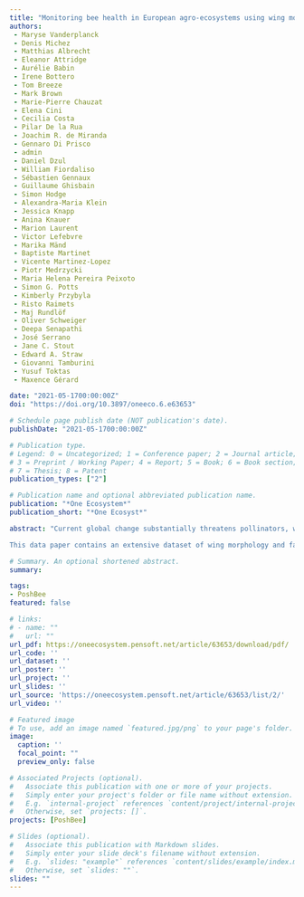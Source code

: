```yaml
---
title: "Monitoring bee health in European agro-ecosystems using wing morphology and fat bodies"
authors:
 - Maryse Vanderplanck
 - Denis Michez
 - Matthias Albrecht
 - Eleanor Attridge
 - Aurélie Babin
 - Irene Bottero
 - Tom Breeze
 - Mark Brown
 - Marie-Pierre Chauzat
 - Elena Cini
 - Cecilia Costa
 - Pilar De la Rua
 - Joachim R. de Miranda
 - Gennaro Di Prisco
 - admin
 - Daniel Dzul
 - William Fiordaliso
 - Sébastien Gennaux
 - Guillaume Ghisbain
 - Simon Hodge
 - Alexandra-Maria Klein
 - Jessica Knapp
 - Anina Knauer
 - Marion Laurent
 - Victor Lefebvre
 - Marika Mänd
 - Baptiste Martinet
 - Vicente Martinez-Lopez
 - Piotr Medrzycki
 - Maria Helena Pereira Peixoto
 - Simon G. Potts
 - Kimberly Przybyla
 - Risto Raimets
 - Maj Rundlöf
 - Oliver Schweiger
 - Deepa Senapathi
 - José Serrano
 - Jane C. Stout
 - Edward A. Straw
 - Giovanni Tamburini
 - Yusuf Toktas
 - Maxence Gérard

date: "2021-05-1700:00:00Z"
doi: "https://doi.org/10.3897/oneeco.6.e63653"

# Schedule page publish date (NOT publication's date).
publishDate: "2021-05-1700:00:00Z"

# Publication type.
# Legend: 0 = Uncategorized; 1 = Conference paper; 2 = Journal article;
# 3 = Preprint / Working Paper; 4 = Report; 5 = Book; 6 = Book section;
# 7 = Thesis; 8 = Patent
publication_types: ["2"]

# Publication name and optional abbreviated publication name.
publication: "*One Ecosystem*"
publication_short: "*One Ecosyst*"

abstract: "Current global change substantially threatens pollinators, which directly impacts the pollination services underpinning the stability, structure and functioning of ecosystems. Amongst these threats, many synergistic drivers, such as habitat destruction and fragmentation, increasing use of agrochemicals, decreasing resource diversity, as well as climate change, are known to affect wild and managed bees. Therefore, reliable indicators for pollinator sensitivity to such threats are needed. Biological traits, such as phenotype (e.g. shape, size and asymmetry) and storage reserves (e.g. fat body size), are important pollinator traits linked to reproductive success, immunity, resilience and foraging efficiency and, therefore, could serve as valuable markers of bee health and pollination service potential.

This data paper contains an extensive dataset of wing morphology and fat body content for the European honeybee (Apis mellifera) and the buff-tailed bumblebee (Bombus terrestris) sampled at 128 sites across eight European countries in landscape gradients dominated by two major bee-pollinated crops (apple and oilseed rape), before and after focal crop bloom and potential pesticide exposure. The dataset also includes environmental metrics of each sampling site, namely landscape structure and pesticide use. The data offer the opportunity to test whether variation in the phenotype and fat bodies of bees is structured by environmental factors and drivers of global change. Overall, the dataset provides valuable information to identify which environmental threats predominantly contribute to the modification of these traits."

# Summary. An optional shortened abstract.
summary: 

tags:
- PoshBee
featured: false

# links:
# - name: ""
#   url: ""
url_pdf: https://oneecosystem.pensoft.net/article/63653/download/pdf/
url_code: ''
url_dataset: ''
url_poster: ''
url_project: ''
url_slides: ''
url_source: 'https://oneecosystem.pensoft.net/article/63653/list/2/'
url_video: ''

# Featured image
# To use, add an image named `featured.jpg/png` to your page's folder. 
image:
  caption: ''
  focal_point: ""
  preview_only: false

# Associated Projects (optional).
#   Associate this publication with one or more of your projects.
#   Simply enter your project's folder or file name without extension.
#   E.g. `internal-project` references `content/project/internal-project/index.md`.
#   Otherwise, set `projects: []`.
projects: [PoshBee]

# Slides (optional).
#   Associate this publication with Markdown slides.
#   Simply enter your slide deck's filename without extension.
#   E.g. `slides: "example"` references `content/slides/example/index.md`.
#   Otherwise, set `slides: ""`.
slides: ""
---
```


